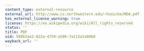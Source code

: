 ```yaml
---
content_type: external-resource
external_url: http://www.cs.northwestern.edu/~hunicke/MDA.pdf
has_external_license_warning: true
license: https://en.wikipedia.org/wiki/All_rights_reserved
status: ''
title: PDF
uid: 588b2ae2-822a-4759-a586-7a112a1a0d6d
wayback_url: ''
---
```


